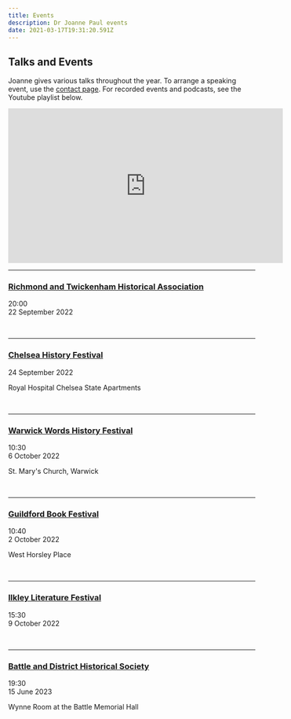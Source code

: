 ```yaml
---
title: Events
description: Dr Joanne Paul events
date: 2021-03-17T19:31:20.591Z
---
```

## Talks and Events

Joanne gives various talks throughout the year. To arrange a speaking event, use the [contact page](https://joannepaul.com/contact). For recorded events and podcasts, see the Youtube playlist below. 

<iframe width="560" height="315" src="https://www.youtube.com/embed/videoseries?list=PL5mt9ljgr-nGp8e9fTlCDjJLxozgQy90R" title="YouTube video player" frameborder="0" allow="accelerometer; autoplay; clipboard-write; encrypted-media; gyroscope; picture-in-picture" allowfullscreen></iframe>

<br/>

- - -

### [Richmond and Twickenham Historical Association](https://www.history.org.uk/branches/resource/1138/richmond-twickenham-branch-programme)

20:00\
22 September 2022 

<br/>

- - -

### [](https://warwickwords.co.uk/)[Chelsea History Festival](https://www.chelseahistoryfestival.com/)

24 September 2022

Royal Hospital Chelsea State Apartments

<br/>

- - -

### [Warwick Words History Festival](https://warwickwords.co.uk/)

10:30\
6 October 2022

St. Mary's Church, Warwick

<br/>

- - -

### [Guildford Book Festival](http://www.guildfordbookfestival.co.uk/)

10:40\
2 October 2022

West Horsley Place

<br/>

- - -

### [Ilkley Literature Festival](https://www.ilkleyliteraturefestival.org.uk/)

15:30\
9 October 2022

<br/>

- - -

### [Battle and District Historical Society](https://battlehistorysociety.com/Programme/)

19:30\
15 June 2023

Wynne Room at the Battle Memorial Hall

<br/>
